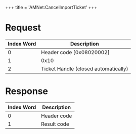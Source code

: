 +++
title = 'AMNet:CancelImportTicket'
+++

# Request

| Index Word | Description                          |
|------------|--------------------------------------|
| 0          | Header code \[0x08020002\]           |
| 1          | 0x10                                 |
| 2          | Ticket Handle (closed automatically) |

# Response

| Index Word | Description |
|------------|-------------|
| 0          | Header code |
| 1          | Result code |
